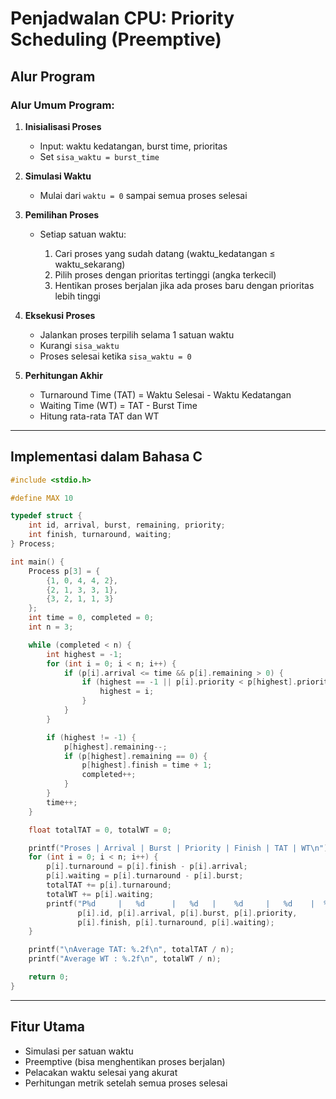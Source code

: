 # Penjadwalan CPU: Priority Scheduling (Preemptive)

## Alur Program

### Alur Umum Program:

1. **Inisialisasi Proses**

   * Input: waktu kedatangan, burst time, prioritas
   * Set `sisa_waktu = burst_time`

2. **Simulasi Waktu**

   * Mulai dari `waktu = 0` sampai semua proses selesai
     
3. **Pemilihan Proses**

   * Setiap satuan waktu:

     1. Cari proses yang sudah datang (waktu_kedatangan ≤ waktu_sekarang)
     2. Pilih proses dengan prioritas tertinggi (angka terkecil)
     3. Hentikan proses berjalan jika ada proses baru dengan prioritas lebih tinggi
       
4. **Eksekusi Proses**

   * Jalankan proses terpilih selama 1 satuan waktu
   * Kurangi `sisa_waktu`
   * Proses selesai ketika `sisa_waktu = 0`

5. **Perhitungan Akhir**

   * Turnaround Time (TAT) = Waktu Selesai - Waktu Kedatangan
   * Waiting Time (WT) = TAT - Burst Time
   * Hitung rata-rata TAT dan WT

---

## Implementasi dalam Bahasa C

```c
#include <stdio.h>

#define MAX 10

typedef struct {
    int id, arrival, burst, remaining, priority;
    int finish, turnaround, waiting;
} Process;

int main() {
    Process p[3] = {
        {1, 0, 4, 4, 2},
        {2, 1, 3, 3, 1},
        {3, 2, 1, 1, 3}
    };
    int time = 0, completed = 0;
    int n = 3;

    while (completed < n) {
        int highest = -1;
        for (int i = 0; i < n; i++) {
            if (p[i].arrival <= time && p[i].remaining > 0) {
                if (highest == -1 || p[i].priority < p[highest].priority) {
                    highest = i;
                }
            }
        }

        if (highest != -1) {
            p[highest].remaining--;
            if (p[highest].remaining == 0) {
                p[highest].finish = time + 1;
                completed++;
            }
        }
        time++;
    }

    float totalTAT = 0, totalWT = 0;

    printf("Proses | Arrival | Burst | Priority | Finish | TAT | WT\n");
    for (int i = 0; i < n; i++) {
        p[i].turnaround = p[i].finish - p[i].arrival;
        p[i].waiting = p[i].turnaround - p[i].burst;
        totalTAT += p[i].turnaround;
        totalWT += p[i].waiting;
        printf("P%d     |   %d      |   %d   |    %d     |   %d    |  %d  | %d\n",
               p[i].id, p[i].arrival, p[i].burst, p[i].priority,
               p[i].finish, p[i].turnaround, p[i].waiting);
    }

    printf("\nAverage TAT: %.2f\n", totalTAT / n);
    printf("Average WT : %.2f\n", totalWT / n);

    return 0;
}
```
---

## Fitur Utama

* Simulasi per satuan waktu
* Preemptive (bisa menghentikan proses berjalan)
* Pelacakan waktu selesai yang akurat
* Perhitungan metrik setelah semua proses selesai
